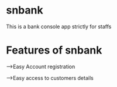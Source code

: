 # snbank
This is a bank console app strictly for staffs

# Features of snbank

-->Easy Account registration

-->Easy access to customers details 
